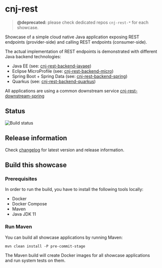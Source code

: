# cnj-rest

> __@deprecated:__ please check dedicated repos `cnj-rest-*` for each showcase.

Showcase of a simple cloud native Java application exposing REST endpoints (provider-side) and calling REST endpoints (consumer-side).

The actual implementation of REST endpoints is demonstrated with different Java backend technologies:

* Java EE (see: [cnj-rest-backend-javaee](cnj-rest-backend-javaee/README.md))
* Eclipse MicroProfile (see: [cnj-rest-backend-micro](cnj-rest-backend-micro/README.md))
* Spring Boot + Spring Data (see: [cnj-rest-backend-spring](cnj-rest-backend-spring/README.md))
* Quarkus (see: [cnj-rest-backend-quarkus](cnj-rest-backend-quarkus/README.md))

All applications are using a common downstream service [cnj-rest-downstream-spring](cnj-rest-downstream-spring/README.md)

## Status
![Build status](https://drone.at.automotive.msg.team/api/badges/msgoat/cnj-rest/status.svg)

## Release information

Check [changelog](changelog.md) for latest version and release information.

## Build this showcase 

### Prerequisites

In order to run the build, you have to install the following tools locally:
* Docker
* Docker Compose 
* Maven
* Java JDK 11   

### Run Maven

You can build all showcase applications by running Maven:
```
mvn clean install -P pre-commit-stage
```

The Maven build will create Docker images for all showcase applications and run system tests on them.
